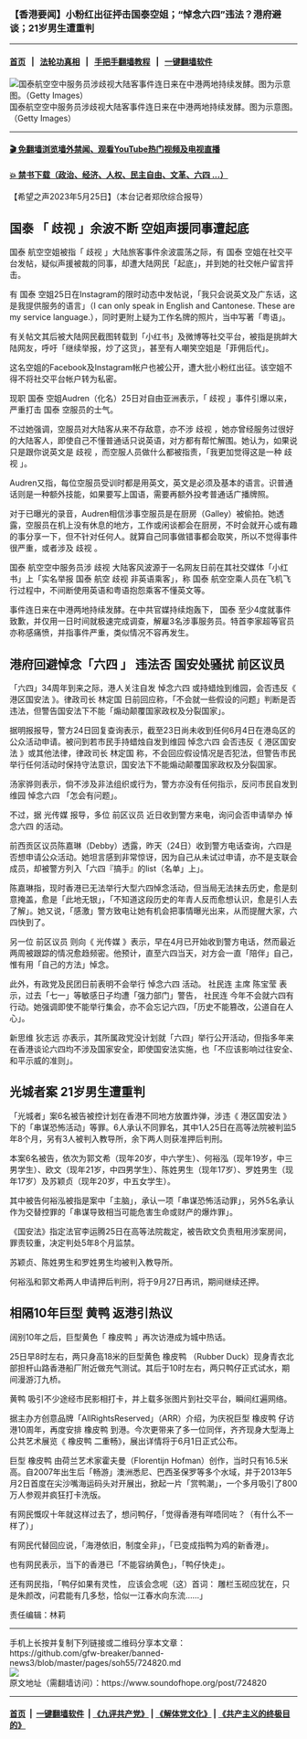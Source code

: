### 【香港要闻】小粉红出征抨击国泰空姐；“悼念六四”违法？港府避谈；21岁男生遭重判
------------------------

#### [首页](https://github.com/gfw-breaker/banned-news3/blob/master/README.md) &nbsp;&nbsp;|&nbsp;&nbsp; [法轮功真相](https://github.com/begood0513/basic/blob/master/README.md)  &nbsp;&nbsp;|&nbsp;&nbsp; [手把手翻墙教程](https://github.com/gfw-breaker/guides/wiki)  &nbsp;&nbsp;|&nbsp;&nbsp; [一键翻墙软件](https://github.com/gfw-breaker/nogfw/blob/master/README.md)  



<div><img alt="国泰航空空中服务员涉歧视大陆客事件连日来在中港两地持续发酵。图为示意图。（Getty Images）" src="https://img.soundofhope.org/2023-05/gettyimages-1209345776-1685042739167.jpg"/>
<br/><figcaption class="caption">
 国泰航空空中服务员涉歧视大陆客事件连日来在中港两地持续发酵。图为示意图。（Getty Images）
</figcaption></div><hr/>

#### [ 🎬  免翻墙浏览墙外禁闻、观看YouTube热门视频及电视直播](https://github.com/gfw-breaker/HelloWorld)

#### [ 💥  禁书下载（政治、经济、人权、民主自由、文革、六四 ...）](https://github.com/gfw-breaker/books/blob/master/README.md)

<div><div class="Content__Wrapper sc-1bvya0-0 elmmKw article_body" data-checkusr="" itemprop="articleBody">
 <div id="post_place_1">
 </div>
 <p class="meta-top">
  <span class="meta">
   【希望之声2023年5月25日】（本台记者郑欣综合报导）
  </span>
 </p>
 <h2>
  <strong>
   <ok href="/term/145843">
    国泰
   </ok>
   「
   <ok href="/term/68780">
    歧视
   </ok>
   」余波不断 空姐声援同事遭起底
  </strong>
 </h2>
 <p>
  <ok href="/term/145843">
   国泰
  </ok>
  航空空姐被指「
  <ok href="/term/68780">
   歧视
  </ok>
  」大陆旅客事件余波震荡之际，有
  <ok href="/term/145843">
   国泰
  </ok>
  空姐在社交平台发帖，疑似声援被裁的同事，却遭大陆网民「起底」，并到她的社交帐户留言抨击。
 </p>
 <p>
  有
  <ok href="/term/145843">
   国泰
  </ok>
  空姐25日在Instagram的限时动态中发帖说，「我只会说英文及广东话，这是我提供服务的语言」（I can only speak in English and Cantonese. These are my service language.），同时更附上疑为工作名牌的照片，当中写著「粤语」。
 </p>
 <p>
  有关帖文其后被大陆网民截图转载到「小红书」及微博等社交平台，被指是挑衅大陆网友，呼吁「继续举报，炒了这货」，甚至有人嘲笑空姐是「菲佣后代」。
 </p>
 <p>
  这名空姐的Facebook及Instagram帐户也被公开，遭大批小粉红出征。该空姐不得不将社交平台帐户转为私密。
 </p>
 <p>
  现职
  <ok href="/term/145843">
   国泰
  </ok>
  空姐Audren（化名）25日对自由亚洲表示，「
  <ok href="/term/68780">
   歧视
  </ok>
  」事件引爆以来，严重打击
  <ok href="/term/145843">
   国泰
  </ok>
  空服员的士气。
 </p>
 <p>
  不过她强调，空服员对大陆客从来不存敌意，亦不涉
  <ok href="/term/68780">
   歧视
  </ok>
  ，她亦曾经服务过很好的大陆客人，即使自己不懂普通话只说英语，对方都有帮忙解围。她认为，如果说只是跟你说英文是
  <ok href="/term/68780">
   歧视
  </ok>
  ，而空服人员做什么都被指责，「我更加觉得这是一种
  <ok href="/term/68780">
   歧视
  </ok>
  」。
 </p>
 <p>
  Audren又指，每位空服员受训时都是用英文，英文是必须及基本的语言。识普通话则是一种额外技能，如果要写上国语，需要再额外投考普通话广播牌照。
 </p>
 <p>
  对于已曝光的录音，Audren相信涉事空服员是在厨房（Galley）被偷拍。她透露，空服员在机上没有休息的地方，工作或闲谈都会在厨房，不时会就开心或有趣的事分享一下，但不针对任何人。就算自己同事做错事都会取笑，所以不觉得事件很严重，或者涉及
  <ok href="/term/68780">
   歧视
  </ok>
  。
 </p>
 <p>
  <ok href="/term/145843">
   国泰
  </ok>
  航空空中服务员涉
  <ok href="/term/68780">
   歧视
  </ok>
  大陆客风波源于一名网友日前在其社交媒体「小红书」上「实名举报
  <ok href="/term/145843">
   国泰
  </ok>
  航空
  <ok href="/term/68780">
   歧视
  </ok>
  非英语乘客」，称
  <ok href="/term/145843">
   国泰
  </ok>
  航空空乘人员在飞机飞行过程中，不间断使用英语和粤语抱怨乘客不懂英文等。
 </p>
 <p>
  事件连日来在中港两地持续发酵。在中共官媒持续炮轰下，
  <ok href="/term/145843">
   国泰
  </ok>
  至少4度就事件致歉，并仅用一日时间就极速完成调查，解雇3名涉事服务员。特首李家超等官员亦称感痛愤，并指事件严重，类似情况不容再发生。
 </p>
 <h2>
  <strong>
   港府回避悼念「六四
  </strong>
  」
  <strong>
   违法否 国安处骚扰
   <ok href="/term/874238">
    前区议员
   </ok>
  </strong>
 </h2>
 <p>
  「六四」34周年到来之际，港人关注自发
  <ok href="/term/295957">
   悼念六四
  </ok>
  或持蜡烛到维园，会否违反《
  <ok href="/term/291820">
   港区国安法
  </ok>
  》。律政司长
  <ok href="/term/147084">
   林定国
  </ok>
  日前回应称，「不会就一些假设的问题」判断是否违法，但警告国安法下不能「煽动颠覆国家政权及分裂国家」。
 </p>
 <p>
  据明报报导，警方24日回复查询表示，截至23日尚未收到任何6月4日在港岛区的公众活动申请。被问到若市民手持蜡烛自发到维园
  <ok href="/term/295957">
   悼念六四
  </ok>
  会否违反《
  <ok href="/term/291820">
   港区国安法
  </ok>
  》或其他法律，律政司长
  <ok href="/term/147084">
   林定国
  </ok>
  称，不会回应假设情况是否犯法，但警告市民举行任何活动时保持守法意识，国安法下不能煽动颠覆国家政权及分裂国家。
 </p>
 <p>
  汤家骅则表示，倘不涉及非法组织或行为，警方亦没有任何指示，反问市民自发到维园
  <ok href="/term/295957">
   悼念六四
  </ok>
  「怎会有问题」。
 </p>
 <p>
  不过，据
  <ok href="/term/802635">
   光传媒
  </ok>
  报导，多位
  <ok href="/term/874238">
   前区议员
  </ok>
  近日收到警方来电，询问会否申请举办
  <ok href="/term/295957">
   悼念六四
  </ok>
  的活动。
 </p>
 <p>
  前西贡区议员陈嘉琳（Debby）透露，昨天（24日）收到警方电话查询，六四是否想申请公众活动。她坦言感到非常惊讶，因为自己从未试过申请，亦不是支联会成员，却被警方列入「六四『搞手』的list（名单」上」。
 </p>
 <p>
  陈嘉琳指，现时香港已无法举行大型六四悼念活动，但当局无法抹去历史，愈是刻意掩盖，愈是「此地无银」，「不知道这段历史的年青人反而愈想认识，愈是引人去了解」。她又说，「感激」警方致电让她有机会把事情曝光出来，从而提醒大家，六四快到了。
 </p>
 <p>
  另一位
  <ok href="/term/874238">
   前区议员
  </ok>
  则向《
  <ok href="/term/802635">
   光传媒
  </ok>
  》表示，早在4月已开始收到警方电话，然而最近两周被跟踪的情况愈趋频密。他预计，直至六四当天，对方会一直「陪伴」自己，惟有用「自己的方法」悼念。
 </p>
 <p>
  此外，有政党及民团日前表明不会举行
  <ok href="/term/295957">
   悼念六四
  </ok>
  活动。
  <ok href="/term/27837">
   社民连
  </ok>
  主席
  <ok href="/term/636768">
   陈宝莹
  </ok>
  表示，过去「七一」等敏感日子均遭「强力部门」警告，
  <ok href="/term/27837">
   社民连
  </ok>
  今年不会就六四有行动。她强调即使不能举行集会，亦不会忘记六四，「历史不能篡改，公道自在人心」。
 </p>
 <p>
  新思维
  <ok href="/term/811005">
   狄志远
  </ok>
  亦表示，其所属政党没计划就「六四」举行公开活动，但指多年来在香港谈论六四均不涉及国家安全，即使国安法实施，也「不应该影响过往安全、和平示威的准则」。
 </p>
 <h2>
  <strong>
   <ok href="/term/794580">
    光城者案
   </ok>
   21岁男生遭重判
  </strong>
 </h2>
 <p>
  「光城者」案6名被告被控计划在香港不同地方放置炸弹，涉违《
  <ok href="/term/291820">
   港区国安法
  </ok>
  》下的「串谋恐怖活动」等罪。6人承认不同罪名，其中1人25日在高等法院被判监5年8个月，另有3人被判入教导所，余下两人则获准押后判刑。
 </p>
 <p>
  本案6名被告，依次为郭文希（现年20岁，中六学生）、何裕泓（现年19岁，中三男学生）、欧文（现年21岁，中四男学生）、陈姓男生（现年17岁）、罗姓男生（现年17岁）及苏颖贞（现年20岁，中五女学生）。
 </p>
 <p>
  其中被告何裕泓被指是案中「主脑」，承认一项「串谋恐怖活动罪」，另外5名承认作为交替控罪的「串谋导致相当可能危害生命或财产的爆炸罪」。
 </p>
 <p>
  《国安法》指定法官李运腾25日在高等法院裁定，被告欧文负责租用涉案房间，罪责较重，决定判处5年8个月监禁。
 </p>
 <p>
  苏颖贞、陈姓男生和罗姓男生均被判入教导所。
 </p>
 <p>
  何裕泓和郭文希两人申请押后判刑，将于9月27日再讯，期间继续还押。
 </p>
 <h2>
  相隔10年巨型
  <ok href="/term/874241">
   黄鸭
  </ok>
  返港引热议
 </h2>
 <p>
  阔别10年之后，巨型黄色「
  <ok href="/term/154616">
   橡皮鸭
  </ok>
  」再次访港成为城中热话。
 </p>
 <p>
  25日早8时左右，两只身高18米的巨型黄色
  <ok href="/term/154616">
   橡皮鸭
  </ok>
  （Rubber Duck）现身青衣北部担杆山路香港船厂附近做充气测试。其后于10时左右，两只鸭仔正式试水，期间漫游汀九桥。
 </p>
 <p>
  <ok href="/term/874241">
   黄鸭
  </ok>
  吸引不少途经市民影相打卡，并上载多张图片到社交平台，瞬间红遍网络。
 </p>
 <p>
  据主办方创意品牌「AllRightsReserved」（ARR）介绍，为庆祝巨型
  <ok href="/term/154616">
   橡皮鸭
  </ok>
  仔访港10周年，再度安排
  <ok href="/term/154616">
   橡皮鸭
  </ok>
  到港。今次更带来了多一位同伴，齐齐现身大型海上公共艺术展览《
  <ok href="/term/154616">
   橡皮鸭
  </ok>
  二重畅》，展出详情将于6月1日正式公布。
 </p>
 <p>
  巨型
  <ok href="/term/154616">
   橡皮鸭
  </ok>
  由荷兰艺术家霍夫曼（Florentijn Hofman）创作，当时只有16.5米高。自2007年出生后「畅游」澳洲悉尼、巴西圣保罗等多个水域，并于2013年5月2日首度在尖沙嘴海运码头对开展出，掀起一片「赏鸭潮」，一个多月吸引了800万人参观并疯狂打卡洗版。
 </p>
 <p>
  有网民慨叹十年就这样过去了，想问鸭仔，「觉得香港有咩唔同咗？（有什么不一样了）」
 </p>
 <p>
  有网民代替回应说，「海港依旧，制度全非」，「已变成指鸭为鸡的新香港」。
 </p>
 <p>
  也有网民表示，当下的香港已「不能容纳黄色」，「鸭仔快走」。
 </p>
 <p>
  还有网民指，「鸭仔如果有灵性， 应该会念呢（这）首词： 雕栏玉砌应犹在，只是朱颜改，问君能有几多愁，恰似一江春水向东流……」
 </p>
 <p class="meta-btm">
  责任编辑：林莉
 </p>
</div>
</div>
<hr/>
手机上长按并复制下列链接或二维码分享本文章：<br/>
https://github.com/gfw-breaker/banned-news3/blob/master/pages/soh55/724820.md <br/>
<a href='https://github.com/gfw-breaker/banned-news3/blob/master/pages/soh55/724820.md'><img src='https://github.com/gfw-breaker/banned-news3/blob/master/pages/soh55/724820.md.png'/></a> <br/>
原文地址（需翻墙访问）：https://www.soundofhope.org/post/724820


------------------------
#### [首页](https://github.com/gfw-breaker/banned-news3/blob/master/README.md) &nbsp;|&nbsp; [一键翻墙软件](https://github.com/gfw-breaker/nogfw/blob/master/README.md) &nbsp;| [《九评共产党》](https://github.com/gfw-breaker/9ping.md/blob/master/README.md#九评之一评共产党是什么) | [《解体党文化》](https://github.com/gfw-breaker/jtdwh.md/blob/master/README.md) | [《共产主义的终极目的》](https://github.com/gfw-breaker/gczydzjmd.md/blob/master/README.md)


<img src='http://gfw-breaker.win/banned-news3/pages/soh55/724820.md' width='0px' height='0px'/>